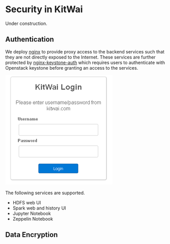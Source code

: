 # Security in KitWai

Under construction.

## Authentication
We deploy [nginx](https://www.nginx.com/) to provide proxy access to the backend services such that they are not directly exposed to the Internet. These services are further protected by [nginx-keystone-auth](https://github.com/ekasitk/nginx-keystone-auth) which requires users to authenticate with Openstack keystone before granting an access to the services.

<img src="login_form.png">

The following services are supported.
- HDFS web UI
- Spark web  and history UI
- Jupyter Notebook
- Zeppelin Notebook


## Data Encryption
